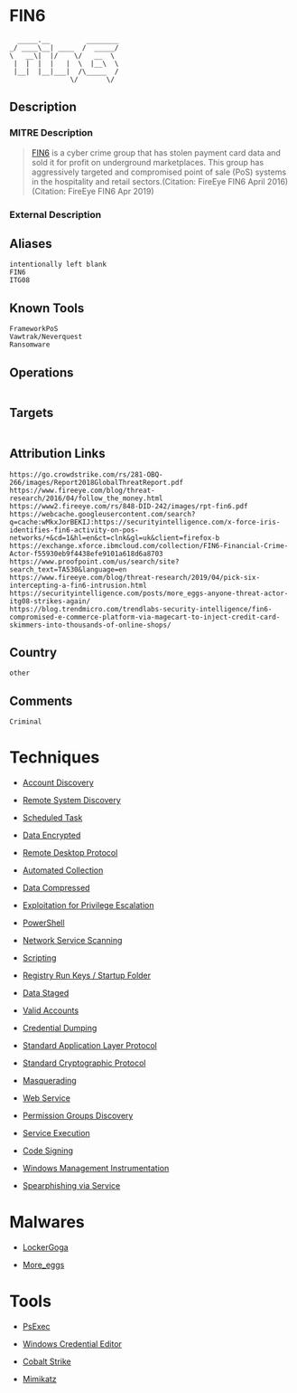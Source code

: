 
# FIN6

```
  _____.__         ________
_/ ____\__| ____  /  _____/
\   __\|  |/    \/   __  \ 
 |  |  |  |   |  \  |__\  \
 |__|  |__|___|  /\_____  /
               \/       \/ 

```

## Description

### MITRE Description

> [FIN6](https://attack.mitre.org/groups/G0037) is a cyber crime group that has stolen payment card data and sold it for profit on underground marketplaces. This group has aggressively targeted and compromised point of sale (PoS) systems in the hospitality and retail sectors.(Citation: FireEye FIN6 April 2016)(Citation: FireEye FIN6 Apr 2019)

### External Description

> 

## Aliases

```
intentionally left blank
FIN6
ITG08
```

## Known Tools

```
FrameworkPoS
Vawtrak/Neverquest
Ransomware
```

## Operations

```

```

## Targets

```

```

## Attribution Links

```
https://go.crowdstrike.com/rs/281-OBQ-266/images/Report2018GlobalThreatReport.pdf 
https://www.fireeye.com/blog/threat-research/2016/04/follow_the_money.html
https://www2.fireeye.com/rs/848-DID-242/images/rpt-fin6.pdf
https://webcache.googleusercontent.com/search?q=cache:wMkxJorBEKIJ:https://securityintelligence.com/x-force-iris-identifies-fin6-activity-on-pos-networks/+&cd=1&hl=en&ct=clnk&gl=uk&client=firefox-b
https://exchange.xforce.ibmcloud.com/collection/FIN6-Financial-Crime-Actor-f55930eb9f4438efe9101a618d6a8703
https://www.proofpoint.com/us/search/site?search_text=TA530&language=en
https://www.fireeye.com/blog/threat-research/2019/04/pick-six-intercepting-a-fin6-intrusion.html
https://securityintelligence.com/posts/more_eggs-anyone-threat-actor-itg08-strikes-again/
https://blog.trendmicro.com/trendlabs-security-intelligence/fin6-compromised-e-commerce-platform-via-magecart-to-inject-credit-card-skimmers-into-thousands-of-online-shops/
```

## Country

```
other
```

## Comments

```
Criminal
```

# Techniques


* [Account Discovery](../techniques/Account-Discovery.md)

* [Remote System Discovery](../techniques/Remote-System-Discovery.md)
    
* [Scheduled Task](../techniques/Scheduled-Task.md)
    
* [Data Encrypted](../techniques/Data-Encrypted.md)
    
* [Remote Desktop Protocol](../techniques/Remote-Desktop-Protocol.md)
    
* [Automated Collection](../techniques/Automated-Collection.md)
    
* [Data Compressed](../techniques/Data-Compressed.md)
    
* [Exploitation for Privilege Escalation](../techniques/Exploitation-for-Privilege-Escalation.md)
    
* [PowerShell](../techniques/PowerShell.md)
    
* [Network Service Scanning](../techniques/Network-Service-Scanning.md)
    
* [Scripting](../techniques/Scripting.md)
    
* [Registry Run Keys / Startup Folder](../techniques/Registry-Run-Keys---Startup-Folder.md)
    
* [Data Staged](../techniques/Data-Staged.md)
    
* [Valid Accounts](../techniques/Valid-Accounts.md)
    
* [Credential Dumping](../techniques/Credential-Dumping.md)
    
* [Standard Application Layer Protocol](../techniques/Standard-Application-Layer-Protocol.md)
    
* [Standard Cryptographic Protocol](../techniques/Standard-Cryptographic-Protocol.md)
    
* [Masquerading](../techniques/Masquerading.md)
    
* [Web Service](../techniques/Web-Service.md)
    
* [Permission Groups Discovery](../techniques/Permission-Groups-Discovery.md)
    
* [Service Execution](../techniques/Service-Execution.md)
    
* [Code Signing](../techniques/Code-Signing.md)
    
* [Windows Management Instrumentation](../techniques/Windows-Management-Instrumentation.md)
    
* [Spearphishing via Service](../techniques/Spearphishing-via-Service.md)
    

# Malwares


* [LockerGoga](../malwares/LockerGoga.md)

* [More_eggs](../malwares/More_eggs.md)
    

# Tools


* [PsExec](../tools/PsExec.md)

* [Windows Credential Editor](../tools/Windows-Credential-Editor.md)
    
* [Cobalt Strike](../tools/Cobalt-Strike.md)
    
* [Mimikatz](../tools/Mimikatz.md)
    
